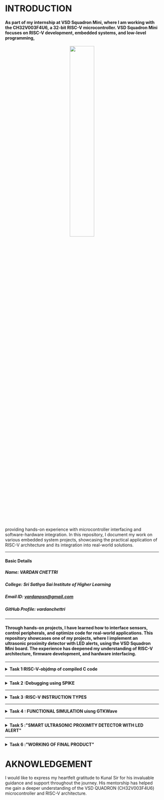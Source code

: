 # INTRODUCTION
#### As part of my internship at VSD Squadron Mini, where I am working with the CH32V003F4U6, a 32-bit RISC-V microcontroller. VSD Squadron Mini focuses on RISC-V development, embedded systems, and low-level programming,


<div align="center">
    <img src="https://github.com/user-attachments/assets/0e0cc8da-b74b-4812-8e98-028b9d95c2fa" width="40%">
</div>


providing hands-on experience with microcontroller interfacing and software-hardware integration. In this repository, I document my work on various embedded system projects, showcasing the practical application of RISC-V architecture and its integration into real-world solutions.
***
#### Basic Details  
##### Name: VARDAN CHETTRI  
##### College: Sri Sathya Sai Institute of Higher Learning   
##### Email ID: vardanpsn@gmail.com  
##### GitHub Profile: vardanchettri
***




#### Through hands-on projects, I have learned how to interface sensors, control peripherals, and optimize code for real-world applications. This repository showcases one of my projects, where I implement an ultrasonic proximity detector with LED alerts, using the VSD Squadron Mini board. The experience has deepened my understanding of RISC-V architecture, firmware development, and hardware interfacing.

***
<details>
<summary><b>Task 1:RISC-V-objdmp of compiled C code </b> </summary>   
<br>

# Samsung-Riscv
***program was written as follows***
```
   leafpad vardan.c
```
***
```
    #include <stdio.h>
    int main() {
        int i, sum = 0, n = 200;
        for (i = 1; i <= n; ++i) {
            sum += i;
        }
        printf("Sum of number from 1 to %d is %d\n", n, sum);
        return 0;
    } 
```
# Step 1

![aaas](https://github.com/user-attachments/assets/a81739e7-e58d-446b-994d-45e56a3484c4)


# Step 2

**after that the code was compiled using**   


```gcc vardan.c```


**the programme ./a.out was then used to execute the programme to add integer from 1 to 200**


# Step 3
``` cat vardan.c ``` 

# step 4 
![image](https://github.com/user-attachments/assets/b5bd5b82-02f7-4905-9d2f-53ead8e12a26)

# Step 5

![image](https://github.com/user-attachments/assets/11595826-44db-4e77-9eb8-6c6bc1ce2df8)

# step 6

![asss2](https://github.com/user-attachments/assets/464a570b-61d6-40ea-bd3b-94fc4bda5c1d)


***
***
</details>

---------------------------------------------------
<details>
<summary><b>Task 2 :Debugging using SPIKE </b> </summary>   
<br>

# Internship_Task_2
**IN this task we debug the Assembly code(which is)**
```
Disassembly of section .text:

00000000000100b0 <main>:
   100b0:       00021537                lui     a0,0x21
   100b4:       ff010113                addi    sp,sp,-16
   100b8:       00f00613                li      a2,15
   100bc:       00500593                li      a1,5
   100c0:       18050513                addi    a0,a0,384 # 21180 <__clzdi2+0x48>
   100c4:       00113423                sd      ra,8(sp)
   100c8:       340000ef                jal     ra,10408 <printf>
   100cc:       00813083                ld      ra,8(sp)
   100d0:       00000513                li      a0,0
   100d4:       01010113                addi    sp,sp,16
   100d8:       00008067                ret

```
***
***this is the snapshot of the code***
***
![image](https://github.com/user-attachments/assets/4b3d94b7-903d-4902-a27f-76f05d9e60c8)


***
**A DEBUGGER WAS RUN** 
***
``` spike -d pk vardan.c ``` 

![image](https://github.com/user-attachments/assets/ff38a1b4-df93-46b9-bbaa-b3771cd2cf71)



**.**


This code helps us to debug the code in assembly for every a and how many times it was used eg. a0,0x21,and for each reg we get the values

***

***
**CHECK FOR REG SP BEFORE AND AFTER -16**
***
***as in code , sp has its own reg and it has got -16, we check for the hexa decimal befor and after -16***

***the code***


``` 100b4:       ff010113                addi    sp,sp,-16 ```


![image](https://github.com/user-attachments/assets/9a1cd17a-dd4b-4bd2-9fb3-3a5e472d0aa5)


***
***

***calculation for sp***
* 1


![taskkkkkkkkkk](https://github.com/user-attachments/assets/fbe3ff99-192a-402a-8743-5ca0c45e10ff)
***
* 2


![image](https://github.com/user-attachments/assets/35024aec-ea27-40aa-bfeb-1dccea227fe3)

***
* 3



![image](https://github.com/user-attachments/assets/ffb54d10-3edb-40bc-9247-92669b2f08a8)



----------------------------------------------------------------------------------------------------------------------------
***
**CREATING A NEW C CODE AND RUNNING THROUGH RISCV COMPILER**
***
**CHECKING CODE FIRST USING ./A.OUT** 

![image](https://github.com/user-attachments/assets/3f37c5dc-f1cf-4043-8d13-9b2b6ad81efa)


***

**COMPILING THROUGH RISCV**

![image](https://github.com/user-attachments/assets/8c559dc0-e7cf-41ba-bfa1-f5bb9e375c0a)




``` spike pk v2.o ``` **was the code used**


***

**DOING DEBUG**

![image](https://github.com/user-attachments/assets/2a779d06-acb1-450e-a4f7-bbea177897bf)

</details>

------------------------------------------------------------------
<details>
<summary><b>Task 3 :RISC-V INSTRUCTION TYPES </b> </summary>   
<br>  


  # RISC-V INSTRUCTION TYPES

There are various types of instruction formats, which can be categorized into two main types: ***base instruction formats*** **&** ***immediate encoding variants***

but before that what is a instruction format.
***
**Instruction format:** The instruction formats are a sequence of bits (0 and 1) which when grouped, are known as fieldsand each field of the machine provides 
specific information to the CPU related to the operation and location of the data.They refer to the specific structure or layout of binary instructions used by a processor to perform operations and define how the bits in an instruction are divided 
and allocated to represent various components, such as the operation code (opcode), registers, memory addresses, and other relevant data.
***
***
### (1) BASE INSTRUCTION FORMATS:

In the RV32I (RISC-V 32-bit Integer) base Instruction Set Architecture (ISA), 
all instructions are 32 bits long and are classified into four formats: **R-type, I-type,  
S-type, and U-type**, each serving different operations like arithmetic, logic, memory access, and 
loading upper immediate values. Instructions must be aligned on a four-byte boundary, meaning 
their memory addresses should be multiples of 4. If an instruction is placed at an address 
like 0x1001 or 0x1003, which is not divisible by 4, it is considered misaligned, triggering an 
Instruction-Address-Misaligned Exception. This exception signals an error, and the processor 
either raises an exception to handle it or takes an unconditional jump to correct the address. 

![a](https://github.com/user-attachments/assets/56fa2e47-95b4-4d79-bd3c-c831fe0c2a6a)

###### In the RISC-V architecture, the instruction format consists of several fields, each serving a specific purpose. The source registers are denoted as rs1 and rs2 (these registers hold the input values required for an operation). The destination register is rd, which holds the result of the operation performed by the instruction. The funct3 is a 3-bit field within the instruction that helps determine the specific variant of an operation, while funct7 is a 7-bit field providing additional information about the operation. The opcode specifies the type of operation to be performed by the processor. The imm[x:y] notation refers to an immediate value, which is a constant value embedded directly within the instruction; the value is derived from the bits in the instruction from position y to position x. To simplify decoding, the RISC-V instruction set architecture (ISA) keeps the positions of the source registers (rs1 and rs2) and the destination register (rd) consistent across all instruction formats. This uniformity in layout allows the processor to quickly decode and execute instructions, enhancing efficiency.
***
### (2) Immediate Encoding Variants :

There are a further two variants of the instruction 
formats based on the handling of immediates namely B-Type and J-Type
  
  [ B-type and J-type immediate encodings are often discussed more frequently because 
of their use in branch and jump operations, respectively. However, immediates 
exist in various other instruction formats (I-type, S-type, U-type) 
as well, and each has its own way of encoding the immediate value.]




![b](https://github.com/user-attachments/assets/b29efb41-09e0-4834-9d68-1392293f4544)
![c](https://github.com/user-attachments/assets/934f0c58-f008-47c7-9fb8-780c3c7ef429)


***
***
**(i) R- TYPE**

The R-Type is an instruction format in the RISC-V architecture used for performing arithmetic and logical operations between registers. It is structured as follows:

* opcode (6-0): This field identifies the operation to be performed, such as addition, subtraction, AND, OR, etc.

* rd (11-7): This field specifies the destination register where the result of the operation will be stored after execution.

* funct3 (14-12): This 3-bit field helps specify the exact operation within the given opcode category (e.g., distinguishing between ADD and SUB operations).

* rs1 (19-15): The first source register that holds one of the operands for the operation.

* rs2 (24-20): The second source register, which contains the other operand for the operation.

* funct7 (31-25): This 7-bit field provides additional operation details, allowing for variations of instructions that share the same opcode and funct3 values.


![r](https://github.com/user-attachments/assets/01175c2f-96ad-4fb0-b294-f78f0cce23b6)




***This format allows RISC-V to execute a wide range of arithmetic and logical operations efficiently, using different combinations of the fields to define the exact operation.***
***
**(ii) I-TYPE**

The I-Type instruction format in RISC-V is used for operations that involve a combination of immediate values and registers. The format is organized as follows:

*opcode (6-0): This field determines the specific operation to execute, such as loading data or adding an immediate value.

* rd (11-7): This indicates the destination register where the result of the operation will be stored after execution.

* funct3 (14-12): A 3-bit field that specifies the type of operation within the broader opcode category (for example, differentiating between ADDI and LW operations).

* rs1 (19-15): The first source register that holds one of the operands used in the operation.

* imm[11:0] (31:20): A 12-bit immediate value, which is a constant directly embedded within the instruction. This constant serves as one of the operands in the instruction.

  ![i](https://github.com/user-attachments/assets/8e67643e-1e77-4e32-9075-0104c3ce2151)


  ***This instruction format enables RISC-V to execute
  operations that involve immediate values, such as adding
  a constant to a register or performing memory load operations,
  efficiently integrating constants within the instruction itself***.
***
**(iii) S-TYPE**

  he S-Type instruction format in RISC-V is used for operations involving store instructions, where data is written to memory. The structure is as follows:

* opcode (6-0): Specifies the operation to be performed, such as store word or store half-word.

* funct3 (14-12): A 3-bit field that defines the specific store operation (e.g., distinguishing between SW and SH).

* rs1 (19-15): The source register containing the base address for memory access.

* rs2 (24-20): The source register containing the data to be stored in memory.

* imm[11:5] (31:25) and imm[4:0] (11:7): The immediate value is split into two parts. The immediate represents the offset to the memory address and is used in combination with the base address from rs1.

   ![ss](https://github.com/user-attachments/assets/d89c614d-ee6e-40c4-8969-26512364e815)


  ***The S-Type format is specifically designed for memory store operations, where an immediate offset is added to the address in rs1, and the data in rs2 is written to the resulting address in memory.***
***
**(iv) U-TYPE**

The U-Type instruction format in RISC-V is used for operations that involve large immediate values. The structure is as follows:

* opcode (6-0): Specifies the operation to be performed, such as Load Upper Immediate (LUI) or Add Upper Immediate to PC (AUIPC).

* rd (11-7): The destination register where the result of the operation will be stored.

* imm[31:12] (31:12): A 20-bit immediate value used for loading large constants. This value is shifted left by 12 bits and placed in the upper portion of the register.

  ![uu](https://github.com/user-attachments/assets/da3322b7-b0fd-4d38-a924-d7e9b51edd0a)


  ***The U-Type format is primarily used for operations that require large constant values, allowing the instruction to load a large immediate value into the upper 20 bits of a register (e.g., LUI).***
***
**(v) B-TYPE**
The B-Type instruction format in RISC-V is used for branch operations that determine the control flow of a program. The structure is as follows:

* opcode (6-0): Specifies the branch operation, such as branch if equal (BEQ) or branch if not equal (BNE).

* funct3 (14-12): A 3-bit field that specifies the condition of the branch (e.g., comparing equality, inequality, etc.).

*  rs1 (19-15): The first source register, which is compared to the second source register for the branch condition.

* rs2 (24-20): The second source register, which is compared to rs1 for the branch decision.

* imm[12] (31:31), imm[10:5] (30:25), imm[4:1] (11:8), and imm[11] (7:7): The immediate value is used to calculate the offset for the branch. The instruction uses these fields to construct the target address for the branch.

   ![uu](https://github.com/user-attachments/assets/27712275-0bef-41e6-9482-b8a26928d50a)

  ***The B-Type format is used for conditional branching, where the program’s control flow depends on a condition involving two registers, and the target address is calculated using an immediate offset.***

***
**(vi) J-TYPE**

The J-Type instruction format in RISC-V is used for unconditional jump operations. The structure is as follows:

* opcode (6-0): Specifies the jump operation, such as Jump and Link (JAL).

* rd (11-7): The destination register, where the return address (the address of the next instruction) is stored.

* imm[20] (31:31), imm[10:1] (30:21), imm[11] (20:20), and imm[19:12] (19:12): The immediate value used to calculate the target address for the jump. The instruction fields are combined to form the full 20-bit immediate value, which is then used to determine the jump target relative to the current instruction.

  ![j](https://github.com/user-attachments/assets/b9b44e0e-e5b5-4623-9169-d40e1dc817e6)

  ***The J-Type format is primarily used for unconditional jumps, such as the JAL instruction, which allows for long-range jumps by using a large immediate value to calculate the jump address.***
***
***
# INDENTIFYING INSTRUCTIONS

  **IDENTIFYING ABOVE INSTRUCTIONS FROM THE OBJECT DUMP RESULTS FROM PREVIOUS TASK GIVEN BELOW**
  
  ```
Disassembly of section .text:

00000000000100b0 <main>:
   100b0:       00021537                lui     a0,0x21
   100b4:       ff010113                addi    sp,sp,-16
   100b8:       00f00613                li      a2,15
   100bc:       00500593                li      a1,5
   100c0:       18050513                addi    a0,a0,384 # 21180 <__clzdi2+0x48>
   100c4:       00113423                sd      ra,8(sp)
   100c8:       340000ef                jal     ra,10408 <printf>
   100cc:       00813083                ld      ra,8(sp)
   100d0:       00000513                li      a0,0
   100d4:       01010113                addi    sp,sp,16
   100d8:       00008067                ret
```

***
***

**1. ``` lui a0, 0x21``` (Address: 100b0)**
Instruction Type: U-Type
Explanation: Loads the immediate value 0x21 into the upper 20 bits of the register a0.
  
**2. ```addi sp, sp, -16 ``` (Address: 100b4)**
Instruction Type: I-Type
Explanation: Adds an immediate value -16 to the sp register, effectively reserving 16 bytes of space on the stack.
  
**3.``` li a2, 15 ``` (Address: 100b8)**
Instruction Type: I-Type
Explanation: Loads the immediate value 15 into register a2. Internally, it is equivalent to addi a2, x0, 15.
  
**4.``` li a1, 5 ```(Address: 100bc)**
Instruction Type: I-Type
Explanation: Loads the immediate value 5 into register a1. Internally, it is equivalent to addi a1, x0, 5.
  
**5.``` addi a0, a0, 384 ```(Address: 100c0)**
Instruction Type: I-Type
Explanation: Adds the immediate value 384 to the value in register a0.
**6.``` sd ra, 8(sp) ```(Address: 100c4)**
Instruction Type: S-Type
Explanation: Stores the value in register ra at the memory address sp + 8. This is used for storing data to memory.
  
**7.``` jal ra, 10408 ```(Address: 100c8)**
Instruction Type: J-Type
Explanation: The jal instruction jumps to the target address 10408 and stores the return address in register ra.
  
**8.``` ld ra, 8(sp) ```(Address: 100cc)**
Instruction Type: I-Type
Explanation: Loads data from the memory address sp + 8 into the register ra.
  
**9.``` li a0, 0 ```(Address: 100d0)**
Instruction Type: I-Type
Explanation: Loads the immediate value 0 into register a0. It is equivalent to addi a0, x0, 0.
  
**10.``` addi sp, sp, 16 ```(Address: 100d4)**
Instruction Type: I-Type
Explanation: Adds the immediate value 16 to the sp register, effectively restoring the stack pointer after reserving space.
  
**11.``` ret ```(Address: 100d8)**
Instruction Type: I-Type (mapped to jalr)
Explanation: Returns from the function by jumping to the address stored in ra, equivalent to jalr x0, ra, 0.
  
**12.``` beq a0, a1, target ```(Example Branch Instruction)**
Instruction Type: B-Type
Explanation: If the values in a0 and a1 are equal, this performs a branch to the target address.
  
**13.``` bne a0, a1, target ```(Example Branch Instruction)**
Instruction Type: B-Type
Explanation: If the values in a0 and a1 are not equal, this performs a branch to the target address.
  
**14.``` jal x1, target ```(Example Jump Instruction)**
Instruction Type: J-Type
Explanation: This performs an unconditional jump to the target address and stores the return address in register x1.
  
**15.``` slli a0, a0, 1 ```(Example Shift Instruction)**
Instruction Type: R-Type
Explanation: Shifts the value in register a0 left by 1 bit, storing the result back in a0.


###### [Branch Instructions (e.g., beq and bne) control program flow by checking conditions between two registers. beq branches to a target if the registers are equal, while bne branches if they are not. These allow for loops and conditional jumps in the program. Jump Instruction (jal) performs an unconditional jump to a specified target address and stores the return address in a register (x1), facilitating function calls and returns. Shift Instruction (slli) shifts the bits in register a0 to the left, effectively multiplying the value by 2, commonly used in operations requiring bit manipulation or efficient scaling.]

***
/* End__Task_3 */
***


</details>

----------------------------------------------------------------------------------------------------------

<details>
<summary><b>Task 4 : FUNCTIONAL SIMULATION uisng GTKWave </b> </summary>   
<br>

  # FUNCTIONAL SIMULATION 
***
#### ABOUT IVERILOG AND GTKWAWE 

###### ***Icarus Verilog*** (Iverilog) and ***GTKWave*** are powerful, open-source tools commonly used for Verilog-based digital design and simulation. Iverilog serves as a Verilog simulator, allowing users to compile and run simulations of their Verilog code, including modules and testbenches. It generates simulation output in formats like VCD (Value Change Dump), which can then be visualized using GTKWave. GTKWave is a waveform viewer that displays the simulation results in an intuitive graphical format, helping users analyze signal changes over time, zoom in on specific events, and debug their designs. Together, these tools provide a complete simulation and verification environment, with Iverilog handling the simulation and GTKWave making it easier to interpret the results. 
***
###### "FOR SIMULATION, WE USE A VERILOG NETLIST AND TESTBENCH, FOR WHICH a .VCD FILE IS GENERATED, AND THE OUTPUT WAVEFORMS ARE SIMULATED USING GTKwave
***
##### VERILOG NETLIST:
``` module iiitb_rv32i(clk,RN,NPC,WB_OUT);
input clk;
input RN;
//input EN;
integer k;
wire  EX_MEM_COND ;

reg 
BR_EN;

//I_FETCH STAGE
reg[31:0] 
IF_ID_IR,
IF_ID_NPC;                                

//I_DECODE STAGE
reg[31:0] 
ID_EX_A,
ID_EX_B,
ID_EX_RD,
ID_EX_IMMEDIATE,
ID_EX_IR,ID_EX_NPC;      

//EXECUTION STAGE
reg[31:0] 
EX_MEM_ALUOUT,
EX_MEM_B,EX_MEM_IR;                        

parameter 
ADD=3'd0,
SUB=3'd1,
AND=3'd2,
OR=3'd3,
XOR=3'd4,
SLT=3'd5,

ADDI=3'd0,
SUBI=3'd1,
ANDI=3'd2,
ORI=3'd3,
XORI=3'd4,

LW=3'd0,
SW=3'd1,

BEQ=3'd0,
BNE=3'd1,

SLL=3'd0,
SRL=3'd1;


parameter 
AR_TYPE=7'd0,
M_TYPE=7'd1,
BR_TYPE=7'd2,
SH_TYPE=7'd3;


//MEMORY STAGE
reg[31:0] 
MEM_WB_IR,
MEM_WB_ALUOUT,
MEM_WB_LDM;                      


output reg [31:0]WB_OUT,NPC;

//REG FILE
reg [31:0]REG[0:31];                                               
//64*32 IMEM
reg [31:0]MEM[0:31];                                             
//64*32 DMEM
reg [31:0]DM[0:31];   


//assign EX_MEM_COND = (EX_MEM_IR[6:0]==BR_TYPE) ? 1'b1 : 1'b0;
                     //1'b1 ? (ID_EX_A!=ID_EX_RD) : 1'b0;

always @(posedge clk or posedge RN) begin
    if(RN) begin
    NPC<= 32'd0;
    //EX_MEM_COND <=1'd0;
    BR_EN<= 1'd0; 
    REG[0] <= 32'h00000000;
    REG[1] <= 32'd1;
    REG[2] <= 32'd2;
    REG[3] <= 32'd3;
    REG[4] <= 32'd4;
    REG[5] <= 32'd5;
    REG[6] <= 32'd6;
    end
    //else if(EX_MEM_COND)
    //NPC <= EX_MEM_ALUOUT;

    //else if (EX_MEM_COND)begin
    //NPC = EX_MEM_COND ? EX_MEM_ALUOUT : NPC +32'd1;
    //NPC <= EX_MEM_ALUOUT;
    //EX_MEM_COND = BR_EN;
    //NPC = BR_EN ? EX_MEM_ALUOUT : NPC +32'd1;
    //BR_EN = 1'd0;
    //EX_MEM_COND <= 1'd0;
    //end
    else begin
    NPC <= BR_EN ? EX_MEM_ALUOUT : NPC +32'd1;
    BR_EN <= 1'd0;
    //NPC <= NPC +32'd1;
    //EX_MEM_COND <=1'd0;
    IF_ID_IR <=MEM[NPC];
    IF_ID_NPC <=NPC+32'd1;
    end
end

always @(posedge RN) begin
    //NPC<= 32'd0;
MEM[0] <= 32'h02208300;         // add r6,r1,r2.(i1)
MEM[1] <= 32'h02209380;         //sub r7,r1,r2.(i2)
MEM[2] <= 32'h0230a400;         //and r8,r1,r3.(i3)
MEM[3] <= 32'h02513480;         //or r9,r2,r5.(i4)
MEM[4] <= 32'h0240c500;         //xor r10,r1,r4.(i5)
MEM[5] <= 32'h02415580;         //slt r11,r2,r4.(i6)
MEM[6] <= 32'h00520600;         //addi r12,r4,5.(i7)
MEM[7] <= 32'h00209181;         //sw r3,r1,2.(i8)
MEM[8] <= 32'h00208681;         //lw r13,r1,2.(i9)
MEM[9] <= 32'h00f00002;         //beq r0,r0,15.(i10)
MEM[25] <= 32'h00210700;         //add r14,r2,r2.(i11)
//MEM[27] <= 32'h01409002;         //bne r0,r1,20.(i12)
//MEM[49] <= 32'h00520601;         //addi r12,r4,5.(i13)
//MEM[50] <= 32'h00208783;         //sll r15,r1,r2(2).(i14)
//MEM[51] <= 32'h00271803;         //srl r16,r14,r2(2).(i15) */

//for(k=0;k<=31;k++)
//REG[k]<=k;
/*REG[0] <= 32'h00000000;
REG[1] <= 32'd1;
REG[2] <= 32'd2;
REG[3] <= 32'd3;
REG[4] <= 32'd4;
REG[5] <= 32'd5;
REG[6] <= 32'd6;
REG[7] = 32'd7;
REG[6] = 32'd6;
REG[7] = 32'd7;
REG[8] = 32'd8;
REG[9] = 32'd9;
REG[10] = 32'd10;
REG[11] = 32'd11;
REG[12] = 32'd12;
REG[13] = 32'd13;
REG[14] = 32'd14;
REG[15] = 32'd15;
REG[16] = 32'd16;
REG[17] = 32'd17;*/
/*end
else begin
    if(EX_MEM_COND==1 && EX_MEM_IR[6:0]==BR_TYPE) begin
    NPC=EX_MEM_ALUOUT;
    IF_ID=MEM[NPC];
    end

    else begin
    NPC<=NPC+32'd1;
    IF_ID<=MEM[NPC];
    IF_ID_NPC<=NPC+32'd1;
    end
end*/
end
//I_FECT STAGE

/*always @(posedge clk) begin

//NPC <= rst ? 32'd0 : NPC+32'd1;

if(EX_MEM_COND==1 && EX_MEM_IR[6:0]==BR_TYPE) begin
NPC=EX_MEM_ALUOUT;
IF_ID=MEM[NPC];
end

else begin
NPC<=NPC+32'd1;
IF_ID<=MEM[NPC];
IF_ID_NPC<=NPC+32'd1;
end
end*/


//FETCH STAGE END

//I_DECODE STAGE 
always @(posedge clk) begin

ID_EX_A <= REG[IF_ID_IR[19:15]];
ID_EX_B <= REG[IF_ID_IR[24:20]];
ID_EX_RD <= REG[IF_ID_IR[11:7]];
ID_EX_IR <= IF_ID_IR;
ID_EX_IMMEDIATE <= {{20{IF_ID_IR[31]}},IF_ID_IR[31:20]};
ID_EX_NPC<=IF_ID_NPC;
end
//DECODE STAGE END

/*always@(posedge clk) begin
if(ID_EX_IR[6:0]== BR_TYPE)
EX_MEM_COND <= EN;
else
EX_MEM_COND <= !EN;
end*/


//EXECUTION STAGE

always@(posedge clk) begin

EX_MEM_IR <=  ID_EX_IR;
//EX_MEM_COND <= (ID_EX_IR[6:0] == BR_TYPE) ? 1'd1 :1'd0;


case(ID_EX_IR[6:0])

AR_TYPE:begin
    if(ID_EX_IR[31:25]== 7'd1)begin
    case(ID_EX_IR[14:12])

    ADD:EX_MEM_ALUOUT <= ID_EX_A + ID_EX_B;
    SUB:EX_MEM_ALUOUT <= ID_EX_A - ID_EX_B;
    AND:EX_MEM_ALUOUT <= ID_EX_A & ID_EX_B;
    OR :EX_MEM_ALUOUT <= ID_EX_A | ID_EX_B;
    XOR:EX_MEM_ALUOUT <= ID_EX_A ^ ID_EX_B;
    SLT:EX_MEM_ALUOUT <= (ID_EX_A < ID_EX_B) ? 32'd1 : 32'd0;

    endcase
    end
    else begin
        case(ID_EX_IR[14:12])
        ADDI:EX_MEM_ALUOUT <= ID_EX_A + ID_EX_IMMEDIATE;
        SUBI:EX_MEM_ALUOUT <= ID_EX_A - ID_EX_IMMEDIATE;
        ANDI:EX_MEM_ALUOUT <= ID_EX_A & ID_EX_B;
        ORI:EX_MEM_ALUOUT  <= ID_EX_A | ID_EX_B;
        XORI:EX_MEM_ALUOUT <= ID_EX_A ^ ID_EX_B;
        endcase
    end

end

M_TYPE:begin
    case(ID_EX_IR[14:12])
    LW  :EX_MEM_ALUOUT <= ID_EX_A + ID_EX_IMMEDIATE;
    SW  :EX_MEM_ALUOUT <= ID_EX_IR[24:20] + ID_EX_IR[19:15];
    endcase
end

BR_TYPE:begin
    case(ID_EX_IR[14:12])
    BEQ:begin 
    EX_MEM_ALUOUT <= ID_EX_NPC+ID_EX_IMMEDIATE;
    BR_EN <= 1'd1 ? (ID_EX_IR[19:15] == ID_EX_IR[11:7]) : 1'd0;
    //BR_PC = EX_MEM_COND ? EX_MEM_ALUOUT : 1'd0; 
end
BNE:begin 
    EX_MEM_ALUOUT <= ID_EX_NPC+ID_EX_IMMEDIATE;
    BR_EN <= (ID_EX_IR[19:15] != ID_EX_IR[11:7]) ? 1'd1 : 1'd0;
end
endcase
end

SH_TYPE:begin
case(ID_EX_IR[14:12])
SLL:EX_MEM_ALUOUT <= ID_EX_A << ID_EX_B;
SRL:EX_MEM_ALUOUT <= ID_EX_A >> ID_EX_B;
endcase
end

endcase
end


//EXECUTION STAGE END
		
//MEMORY STAGE
always@(posedge clk) begin

MEM_WB_IR <= EX_MEM_IR;

case(EX_MEM_IR[6:0])

AR_TYPE:MEM_WB_ALUOUT <=  EX_MEM_ALUOUT;
SH_TYPE:MEM_WB_ALUOUT <=  EX_MEM_ALUOUT;

M_TYPE:begin
case(EX_MEM_IR[14:12])
LW:MEM_WB_LDM <= DM[EX_MEM_ALUOUT];
SW:DM[EX_MEM_ALUOUT]<=REG[EX_MEM_IR[11:7]];
endcase
end

endcase
end

// MEMORY STAGE END


//WRITE BACK STAGE
always@(posedge clk) begin

case(MEM_WB_IR[6:0])

AR_TYPE:begin 
WB_OUT<=MEM_WB_ALUOUT;
REG[MEM_WB_IR[11:7]]<=MEM_WB_ALUOUT;
end

SH_TYPE:begin
WB_OUT<=MEM_WB_ALUOUT;
REG[MEM_WB_IR[11:7]]<=MEM_WB_ALUOUT;
end

M_TYPE:begin
case(MEM_WB_IR[14:12])
LW:begin
WB_OUT<=MEM_WB_LDM;
REG[MEM_WB_IR[11:7]]<=MEM_WB_LDM;
end
endcase
end



endcase
end
//WRITE BACK STAGE END

endmodule
 ```
***

#### TESTBENCH CODE:

```  module iiitb_rv32i_tb;

reg clk,RN;
wire [31:0]WB_OUT,NPC;

iiitb_rv32i rv32(clk,RN,NPC,WB_OUT);


always #3 clk=!clk;

initial begin 
RN  = 1'b1;
clk = 1'b1;

$dumpfile ("iiitb_rv32i.vcd"); //by default vcd
$dumpvars (0, iiitb_rv32i_tb);
  
  #5 RN = 1'b0;
  
  #300 $finish;

end
endmodule
```
###### BOTH THE FILES ARE SAVED IN .v FORMAT
***
###### INSTALLATION STEPS  


###### (1)  Installing:
```
sudo apt-get update
sudo apt-get install iverilog gtkwave
```
###### (2) Generating files:
```
MAKE TWO FILES IN .v FORMAT AS SAID EARLIER FOR VERILOG NETLIST AND FOR THE TESTBENCH

(my files were sv.v and stb.v)

```


###### (3) Compiling the iverilog:
```
iverilog -o my_simulation.vvp sv.v sbt.v
```
###### (4) To run the simulation:
```
vvp my_simulation.vvp

```
###### Waveform Using GTKWave:
```
gtkwave iiitb_rv32i.vcd
```

##### [it will give the simulation] 
###### [ if the vcd file is not found to be in directory then give commant : "ls -1" and see the .vcd file in the directory and run the command for GTKwave]
***
***
### SNAPSHOTS 

#### (1)
![1111111](https://github.com/user-attachments/assets/e7fc2e25-0fb3-44a9-82e7-231fd008cfdb)

#### (2)
![1112](https://github.com/user-attachments/assets/80962eaa-51ef-4f3e-826a-f6ab720c08e0)

#### (3)
![1113](https://github.com/user-attachments/assets/1e411742-f732-4575-9561-22b278891707)

***

# THE SIMULATION (PIPELINES)



![task 4 2](https://github.com/user-attachments/assets/dfd2229e-15c8-4d6c-8e5b-d8b2caff87b9)

***
***
#### ABOUT PIPELINE
###### This is typical 5-stage RISC pipeline, which consists of the following stages:

###### Instruction Fetch (IF): Signals: IF_ID_IR, IF_ID_NPC Instruction is fetched from memory and the next program counter (NPC) is calculated.
  
###### Instruction Decode (ID): Signals: ID_EX_A, ID_EX_B, ID_EX_IMMEDIATE, ID_EX_IR  .The fetched instruction is decoded, and the register values are read.

###### Execute (EX): Signals: EX_MEM_ALUOUT, EX_MEM_IR .The instruction is processed, and ALU operations are performed.
###### Memory Access (MEM): Signals: MEM_WB_ALUOUT, MEM_WB_LDM .Memory operations like loads and stores are performed.
###### Write Back (WB): Signals: WB_OUT .Results from the ALU or memory are written back to the register file.

###### These represent the five stages of the pipeline:

#### Instruction Fetch (IF)
#### Instruction Decode (ID)
#### Execute (EX)
#### Memory Access (MEM)
#### Write Back (WB)
***
##### [END_TASK_4]
***
</details>


----------------------------------------------------------------------------------------------------------------------
<details>
<summary><b>Task 5 :"SMART ULTRASONIC PROXIMITY DETECTOR WITH LED ALERT"  </b> </summary>   
<br>  

# Overview

#### This project uses an ultrasonic sensor to measure distance and control an LED based on object proximity. The TRIG_PIN sends a pulse, while the ECHO_PIN measures the reflection time to calculate distance. If an object is within 10 cm, the LED turns ON instantly; otherwise, it remains OFF. The use of pulseIn() ensures fast and accurate measurements, while a 30ms timeout prevents delays, making the system highly responsive.

#### This system is useful for object detection, obstacle avoidance, and safety applications. It can be implemented in robotics, smart parking systems, automated doors, and security alarms to detect nearby objects and trigger actions accordingly. The fast response ensures real-time decision-making, making it ideal for critical applications. The project runs on the CH32V003F4U6 microcontroller, which features a 32-bit RISC-V core based on the RV32EC instruction set, ensuring efficient performance and low power consumption. 
***
# COMPONENTS REQUIRED TO BUILD SMART ULTRASONIC PROXIMITY DETECTOR WITH LED ALERT:
*  VSD SQUADRON MINI (CH32V003F4U6 chip with 32-bit RISC-V core based on RV32EC instruction set)
* HC-SRO4 sensor


* Bread Board
* Jumper Wires


##### The SMART ULTRASONIC PROXIMITY DETECTOR WITH LED ALERT is built using essential electronic components to ensure accurate distance measurement and quick response. The VSD SQUADRON MINI, powered by the CH32V003F4U6 microcontroller with a 32-bit RISC-V core (RV32EC instruction set), serves as the brain of the system, handling sensor data and controlling outputs efficiently. The HC-SR04 ultrasonic sensor is used to detect object proximity by measuring the time delay between transmitted and received sound waves. A breadboard provides a flexible platform for assembling the circuit without soldering, while jumper wires ensure seamless electrical connections between the components. Together, these components create a fast, reliable, and responsive proximity detection system suitable for automation and safety applications. 


***
# CIRCUIT DIAGRAM
<div align="center">
    <img src="https://github.com/user-attachments/assets/79d7bfdf-f695-4f3a-8015-ca0068845237" width="50%">
</div>

### PIN DIAGRAM OF VSD SQUADRON MINI
<div align="center">
    <img src="https://github.com/user-attachments/assets/1aff3793-a83c-450d-b7cf-4a12ae21a996" width="50%">
</div>


# Table for Pin connection:




## HC-SRO4 sensor to CH32V003x
|  HC-SRO4 sensor  | CH32V003x Pin |
|--------------|--------------|
| VCC         | 5 volts          |
|GND          | ground           |
| TRIGGER     | PD2          |
| ECHO        | PD5
| LED       |   PD6  |

# WORKING OF THE  CODE

The code utilizes an ultrasonic sensor to measure the distance to an object and control an LED based on that distance. In the setup() function, the necessary pins are configured: TRIG_PIN (PD2) for sending the trigger pulse, ECHO_PIN (PD5) for receiving the reflected echo, and LED_PIN (PD6) to control the LED. In the loop() function, the TRIG_PIN sends a pulse to the ultrasonic sensor, causing it to emit an ultrasonic wave. The ECHO_PIN then listens for the echo and measures the time it takes for the wave to return. This duration is converted into a distance using the speed of sound. If the distance is less than 10 cm, the LED_PIN is set HIGH, turning on the LED; otherwise, it is set LOW to turn the LED off. This process repeats every 500 milliseconds, continuously monitoring the distance and adjusting the LED based on proximity. This setup can be used for proximity sensing, such as in obstacle detection or distance measurement applications.

# PROGRAMME CODE
```
#include <Arduino.h>

#define TRIG_PIN PD2  
#define ECHO_PIN PD5  
#define LED_PIN  PD6  

void setup() {
    pinMode(TRIG_PIN, OUTPUT);
    pinMode(ECHO_PIN, INPUT);
    pinMode(LED_PIN, OUTPUT);
}

void loop() {
    uint16_t duration;
    int distance;

    // Send trigger pulse
    digitalWrite(TRIG_PIN, LOW);
    delayMicroseconds(2);
    digitalWrite(TRIG_PIN, HIGH);
    delayMicroseconds(10);
    digitalWrite(TRIG_PIN, LOW);

    // Wait for Echo pin (with timeout)
    unsigned long startTime = millis();
    while (digitalRead(ECHO_PIN) == LOW) {
        if (millis() - startTime > 100) return;  // Exit if timeout
    }

    // Measure Echo duration
    duration = 0;
    while (digitalRead(ECHO_PIN) == HIGH) {
        duration++;
        delayMicroseconds(1);
    }

    // Convert to distance (integer math)
    distance = (duration * 34) / 2000;

    // LED logic
    if (distance > 0 && distance < 10) {
        digitalWrite(LED_PIN, HIGH);
    } else {
        digitalWrite(LED_PIN, LOW);
    }

    delay(500);
}



```





</details>

----------------------------------------------------------------------------
<details>
<summary><b>Task 6 :"WORKING OF FINAL PRODUCT"  </b> </summary>   
<br>  


https://github.com/user-attachments/assets/658ab938-d920-4c2f-830a-552d1f6b3941



# PROGRAMME CODE
```
#include <Arduino.h>

#define TRIG_PIN PD2  
#define ECHO_PIN PD5  
#define LED_PIN  PD6  

void setup() {
    pinMode(TRIG_PIN, OUTPUT);
    pinMode(ECHO_PIN, INPUT);
    pinMode(LED_PIN, OUTPUT);
}

void loop() {
    uint16_t duration;
    int distance;

    // Send trigger pulse
    digitalWrite(TRIG_PIN, LOW);
    delayMicroseconds(2);
    digitalWrite(TRIG_PIN, HIGH);
    delayMicroseconds(10);
    digitalWrite(TRIG_PIN, LOW);

    // Wait for Echo pin (with timeout)
    unsigned long startTime = millis();
    while (digitalRead(ECHO_PIN) == LOW) {
        if (millis() - startTime > 100) return;  // Exit if timeout
    }

    // Measure Echo duration
    duration = 0;
    while (digitalRead(ECHO_PIN) == HIGH) {
        duration++;
        delayMicroseconds(1);
    }

    // Convert to distance (integer math)
    distance = (duration * 34) / 2000;

    // LED logic
    if (distance > 0 && distance < 10) {
        digitalWrite(LED_PIN, HIGH);
    } else {
        digitalWrite(LED_PIN, LOW);
    }

    delay(500);
}


```
</details>

# AKNOWLEDGEMENT

I would like to express my heartfelt gratitude to Kunal Sir  for his invaluable guidance and support throughout the journey. His mentorship has helped me gain a deeper understanding of the VSD QUADRON (CH32V003F4U6) microcontroller and RISC-V architecture. 


